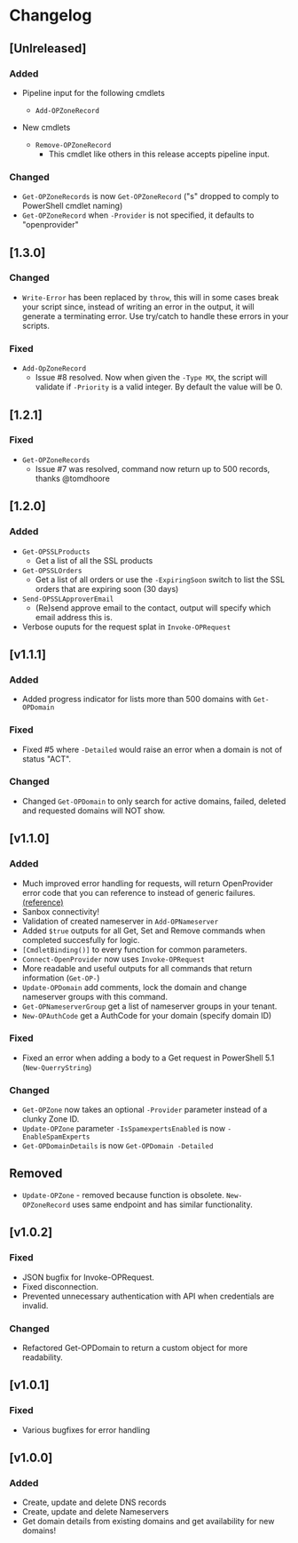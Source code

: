 # Changelog

## [Unlreleased]

### Added

- Pipeline input for the following cmdlets
  - ```Add-OPZoneRecord```

- New cmdlets
  - ```Remove-OPZoneRecord```
    - This cmdlet like others in this release accepts pipeline input.

### Changed

- ```Get-OPZoneRecords``` is now ```Get-OPZoneRecord``` ("s" dropped to comply to PowerShell cmdlet naming)
- ```Get-OPZoneRecord``` when ```-Provider``` is not specified, it defaults to "openprovider"

## [1.3.0]

### Changed

- ```Write-Error``` has been replaced by ```throw```, this will in some cases break your script since, instead of writing an error in the output, it will generate a terminating error. Use try/catch to handle these errors in your scripts.

### Fixed

- ```Add-OpZoneRecord```
  - Issue #8 resolved. Now when given the ```-Type MX```, the script will validate if ```-Priority``` is a valid integer. By default the value will be 0.

## [1.2.1]

### Fixed

- ```Get-OPZoneRecords``` 
  - Issue #7 was resolved, command now return up to 500 records, thanks @tomdhoore

## [1.2.0]

### Added

- ```Get-OPSSLProducts```
  - Get a list of all the SSL products
- ```Get-OPSSLOrders```
  - Get a list of all orders or use the ```-ExpiringSoon``` switch to list the SSL orders that are expiring soon (30 days)
- ```Send-OPSSLApproverEmail```
  - (Re)send approve email to the contact, output will specify which email address this is.
- Verbose ouputs for the request splat in ```Invoke-OPRequest```

## [v1.1.1]

### Added

- Added progress indicator for lists more than 500 domains with ```Get-OPDomain```

### Fixed

- Fixed #5 where ```-Detailed``` would raise an error when a domain is not of status "ACT".

### Changed

- Changed ```Get-OPDomain``` to only search for active domains, failed, deleted and requested domains will NOT show.

## [v1.1.0]

### Added

- Much improved error handling for requests, will return OpenProvider error code that you can reference to instead of generic failures. [(reference)](https://support.openprovider.eu/hc/en-us/articles/216644928-API-Error-Codes)
- Sanbox connectivity!
- Validation of created nameserver in ```Add-OPNameserver```
- Added ```$true``` outputs for all Get, Set and Remove commands when completed succesfully for logic.
- ```[CmdletBinding()]``` to every function for common parameters.
- ```Connect-OpenProvider``` now uses ```Invoke-OPRequest```
- More readable and useful outputs for all commands that return information (```Get-OP-```)
- ```Update-OPDomain``` add comments, lock the domain and change nameserver groups with this command.
- ```Get-OPNameserverGroup``` get a list of nameserver groups in your tenant.
- ```New-OPAuthCode``` get a AuthCode for your domain (specify domain ID)

### Fixed

- Fixed an error when adding a body to a Get request in PowerShell 5.1 (```New-QuerryString```)

### Changed

- ```Get-OPZone``` now takes an optional ```-Provider``` parameter instead of a clunky Zone ID.
- ```Update-OPZone``` parameter ```-IsSpamexpertsEnabled``` is now ```-EnableSpamExperts```
- ```Get-OPDomainDetails``` is now ```Get-OPDomain -Detailed```

## Removed

- ```Update-OPZone``` - removed because function is obsolete. ```New-OPZoneRecord``` uses same endpoint and has similar functionality.

## [v1.0.2]

### Fixed

- JSON bugfix for Invoke-OPRequest.
- Fixed disconnection.
- Prevented unnecessary authentication with API when credentials are invalid.

### Changed

- Refactored Get-OPDomain to return a custom object for more readability.

## [v1.0.1]

### Fixed

- Various bugfixes for error handling

## [v1.0.0]

### Added

- Create, update and delete DNS records
- Create, update and delete Nameservers
- Get domain details from existing domains and get availability for new domains!
